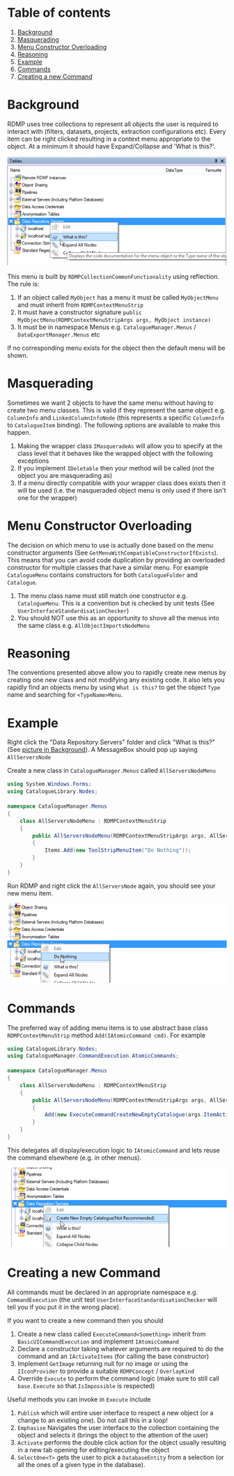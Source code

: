 # Table of contents
1. [Background](#background)
2. [Masquerading](#Masquerading)
3. [Menu Constructor Overloading](#Menu-Constructor-Overloading)
4. [Reasoning](#Reasoning)
5. [Example](#Example)
6. [Commands](#Commands)
7. [Creating a new Command](#creating-a-new-command)
<a name="background"></a>
# Background
RDMP uses tree collections to represent all objects the user is required to interact with (filters, datasets, projects, extraction configurations etc).  Every item can be right clicked resulting in a context menu appropriate to the object.  At a minimum it should have Expand/Collapse and 'What is this?'.

![ExampleMenu](Images/CreatingANewRightClickMenu/ExampleMenu.png) 

This menu is built by `RDMPCollectionCommonFunctionality` using reflection.  The rule is:

1. If an object called `MyObject` has a menu it must be called `MyObjectMenu` and must inherit from `RDMPContextMenuStrip`
2. It must have a constructor signature `public MyObjectMenu(RDMPContextMenuStripArgs args, MyObject instance)`
3. It must be in namespace Menus e.g. `CatalogueManager.Menus` / `DataExportManager.Menus` etc

If no corresponding menu exists for the object then the default menu will be shown.

# Masquerading
Sometimes we want 2 objects to have the same menu without having to create two menu classes.  This is valid if they represent the same object e.g. `ColumnInfo` and  `LinkedColumnInfoNode` (this represents a specific `ColumnInfo` to `CatalogueItem` binding).  The following options are available to make this happen.

1. Making the wrapper class `IMasqueradeAs` will allow you to specify at the class level that it behaves like the wrapped object with the following exceptions
1. If you implement `IDeletable` then your method will be called (not the object you are masquerading as)
2. If a menu directly compatible with your wrapper class does exists then it will be used (i.e. the masqueraded object menu is only used if there isn't one for the wrapper)
	
# Menu Constructor Overloading
The decision on which menu to use is actually done based on the menu constructor arguments (See `GetMenuWithCompatibleConstructorIfExists`).  This means that you can avoid code duplication by providing an overloaded constructor for multiple classes that have a similar menu.  For example `CatalogueMenu` contains constructors for both `CatalogueFolder` and `Catalogue`.

1. The menu class name must still match one constructor e.g. `CatalogueMenu`. This is a convention but is checked by unit tests (See `UserInterfaceStandardisationChecker`)
2. You should NOT use this as an opportunity to shove all the menus into the same class e.g. `AllObjectImportsNodeMenu`

# Reasoning
The conventions presented above allow you to rapidly create new menus by creating one new class and not modifying any existing code.  It also lets you rapidly find an objects menu by using `What is this?` to get the object `Type` name and searching for `<TypeName>Menu`.

# Example
Right click the "Data Repository Servers" folder and click "What is this?" (See [picture in Background](#background)).  A MessageBox should pop up saying `AllServersNode`

Create a new class in `CatalogueManager.Menus` called `AllServersNodeMenu` 

```csharp
using System.Windows.Forms;
using CatalogueLibrary.Nodes;

namespace CatalogueManager.Menus
{
    class AllServersNodeMenu : RDMPContextMenuStrip
    {
        public AllServersNodeMenu(RDMPContextMenuStripArgs args, AllServersNode o) : base(args, o)
        {
            Items.Add(new ToolStripMenuItem("Do Nothing"));
        }
    }
}

```

Run RDMP and right click the `AllServersNode` again, you should see your new menu item.

![ExampleMenu](Images/CreatingANewRightClickMenu/DoNothingMenuItem.png)

# Commands
The preferred way of adding menu items is to use abstract base class `RDMPContextMenuStrip` method `Add(IAtomicCommand cmd)`.  For example 

```csharp
using CatalogueLibrary.Nodes;
using CatalogueManager.CommandExecution.AtomicCommands;

namespace CatalogueManager.Menus
{
    class AllServersNodeMenu : RDMPContextMenuStrip
    {
        public AllServersNodeMenu(RDMPContextMenuStripArgs args, AllServersNode o) : base(args, o)
        {
            Add(new ExecuteCommandCreateNewEmptyCatalogue(args.ItemActivator));
        }
    }
}
```
This delegates all display/execution logic to `IAtomicCommand` and lets reuse the command elsewhere (e.g. in other menus).  

![ExampleMenu](Images/CreatingANewRightClickMenu/AddCommand.png)

# Creating a new Command

All commands must be declared in an appropriate namespace e.g. `CommandExecution` (the unit test `UserInterfaceStandardisationChecker` will tell you if you put it in the wrong place).

If you want to create a new command then you should 
1. Create a new class called `ExecuteCommand<Something>` inherit from `BasicUICommandExecution` and implement `IAtomicCommand`
2. Declare a constructor taking whatever arguments are required to do the command and an `IActivateItems` (for calling the base constructor)
3. Implement `GetImage` returning null for no image or using the `IIconProvider` to provide a suitable `RDMPConcept` / `OverlayKind`
4. Override `Execute` to perform the command logic (make sure to still call `base.Execute` so that `IsImpossible` is respected)

Useful methods you can invoke in `Execute` include

1. `Publish` which will entire user interface to respect a new object (or a change to an existing one).  Do not call this in a loop!
2. `Emphasise` Navigates the user interface to the collection containing the object and selects it (brings the object to the attention of the user)
4. `Activate` performs the double click action for the object usually resulting in a new tab opening for editing/executing the object
3. `SelectOne<T>` gets the user to pick a `DatabaseEntity` from a selection (or all the ones of a given type in the database).
